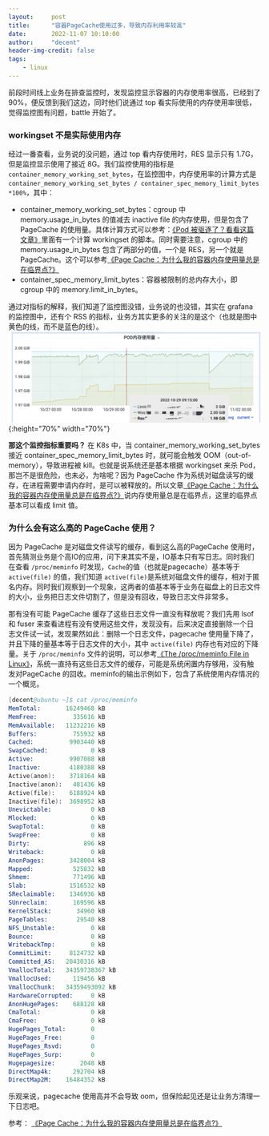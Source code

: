 ```yaml
---
layout:     post
title:      "容器PageCache使用过多，导致内存利用率较高"
date:       2022-11-07 10:10:00
author:     "decent"
header-img-credit: false
tags:
    - linux
---
```



前段时间线上业务在排查监控时，发现监控显示容器的内存使用率很高，已经到了 90%，便反馈到我们这边，同时他们说通过 top 看实际使用的内存使用率很低，觉得监控图有问题，battle 开始了。

### workingset 不是实际使用内存
经过一番查看，业务说的没问题，通过 top 看内存使用时，RES 显示只有 1.7G，但是监控显示使用了接近 8G。我们监控使用的指标是`container_memory_working_set_bytes`，在监控图中，内存使用率的计算方式是 `container_memory_working_set_bytes / container_spec_memory_limit_bytes *100%`，其中：
* container_memory_working_set_bytes：cgroup 中 memory.usage_in_bytes 的值减去 inactive file 的内存使用，但是包含了 PageCache 的使用量。具体计算方式可以参考：[《Pod 被驱逐了？看看这篇文章》](https://loverhythm1990.github.io/2022/08/31/k8s-evict/)里面有一个计算 workingset 的脚本。同时需要注意，cgroup 中的 memory.usage_in_bytes 包含了两部分的值，一个是 RES，另一个就是 PageCache。这个可以参考[《Page Cache：为什么我的容器内存使用量总是在临界点?》]()
* container_spec_memory_limit_bytes：容器被限制的总内存大小，即 cgroup 中的 memory.limit_in_bytes。

通过对指标的解释，我们知道了监控图没错，业务说的也没错，其实在 grafana 的监控图中，还有个 RSS 的指标，业务方其实更多的关注的是这个（也就是图中黄色的线，而不是蓝色的线）。
![java-javascript](/img/in-post/all-in-one/2022-11-08-00-57-08.png){:height="70%" width="70%"}

**那这个监控指标重要吗？** 在 K8s 中，当 container_memory_working_set_bytes 接近 container_spec_memory_limit_bytes 时，就可能会触发 OOM（out-of-memory），导致进程被 kill。也就是说系统还是基本根据 workingset 来杀 Pod，那岂不是很危险，也未必，为啥呢？因为 PageCache 作为系统对磁盘读写的缓存，在进程需要申请内存时，是可以被释放的。所以文章[《Page Cache：为什么我的容器内存使用量总是在临界点?》]()说内存使用量总是在临界点，这里的临界点基本可以看成 limit 值。

### 为什么会有这么高的 PageCache 使用？
因为 PageCache 是对磁盘文件读写的缓存，看到这么高的PageCache 使用时，首先猜测业务是个高IO的应用，问下来其实不是，IO基本只有写日志。同时我们在查看 `/proc/meminfo` 时发现，`Cache`的值（也就是pagecache）基本等于 `active(file)` 的值，我们知道 `active(file)`是系统对磁盘文件的缓存，相对于匿名内存。同时我们观察到一个现象，这两者的值基本等于业务在磁盘上的日志文件的大小，业务把日志文件切割了，但是没有回收，导致日志文件非常多。

那有没有可能 PageCache 缓存了这些日志文件一直没有释放呢？我们先用 lsof 和 fuser 来查看进程有没有使用这些文件，发现没有。后来决定直接删除一个日志文件试一试，发现果然如此：删除一个日志文件，pagecache 使用量下降了，并且下降的量基本等于日志文件的大小，其中 `active(file)` 内存也有对应的下降量。关于 `/proc/meminfo` 文件的说明，可以参考[《The /proc/meminfo File in Linux》](https://www.baeldung.com/linux/proc-meminfo)，系统一直持有这些日志文件的缓存，可能是系统闲置内存够用，没有触发对PageCache 的回收。meminfo的输出示例如下，包含了系统使用内存情况的一个概览。
```s
[decent@ubuntu ~]$ cat /proc/meminfo
MemTotal:       16249468 kB
MemFree:          335616 kB
MemAvailable:   11232216 kB
Buffers:          755932 kB
Cached:          9903440 kB
SwapCached:            0 kB
Active:          9907088 kB
Inactive:        4180388 kB
Active(anon):    3718164 kB
Inactive(anon):   481436 kB
Active(file):    6188924 kB
Inactive(file):  3698952 kB
Unevictable:           0 kB
Mlocked:               0 kB
SwapTotal:             0 kB
SwapFree:              0 kB
Dirty:               896 kB
Writeback:             0 kB
AnonPages:       3428004 kB
Mapped:           525832 kB
Shmem:            771496 kB
Slab:            1516532 kB
SReclaimable:    1346936 kB
SUnreclaim:       169596 kB
KernelStack:       34960 kB
PageTables:        29540 kB
NFS_Unstable:          0 kB
Bounce:                0 kB
WritebackTmp:          0 kB
CommitLimit:     8124732 kB
Committed_AS:   20430316 kB
VmallocTotal:   34359738367 kB
VmallocUsed:      119456 kB
VmallocChunk:   34359493092 kB
HardwareCorrupted:     0 kB
AnonHugePages:    688128 kB
CmaTotal:              0 kB
CmaFree:               0 kB
HugePages_Total:       0
HugePages_Free:        0
HugePages_Rsvd:        0
HugePages_Surp:        0
Hugepagesize:       2048 kB
DirectMap4k:      292704 kB
DirectMap2M:    16484352 kB
```

乐观来说，pagecache 使用高并不会导致 oom，但保险起见还是让业务方清理一下日志吧。

参考：
[《Page Cache：为什么我的容器内存使用量总是在临界点?》]()
